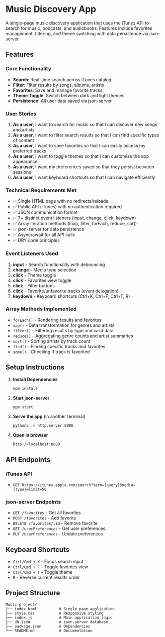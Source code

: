 # Music Discovery App

A single-page music discovery application that uses the iTunes API to search for music, podcasts, and audiobooks. Features include favorites management, filtering, and theme switching with data persistence via json-server.

## Features

### Core Functionality
- **Search**: Real-time search across iTunes catalog
- **Filter**: Filter results by songs, albums, artists
- **Favorites**: Save and manage favorite tracks
- **Theme Toggle**: Switch between dark and light themes
- **Persistence**: All user data saved via json-server

### User Stories
1. **As a user**, I want to search for music so that I can discover new songs and artists
2. **As a user**, I want to filter search results so that I can find specific types of content
3. **As a user**, I want to save favorites so that I can easily access my preferred tracks
4. **As a user**, I want to toggle themes so that I can customize the app appearance
5. **As a user**, I want my preferences saved so that they persist between sessions
6. **As a user**, I want keyboard shortcuts so that I can navigate efficiently

### Technical Requirements Met
- ✅ Single HTML page with no redirects/reloads
- ✅ Public API (iTunes) with no authentication required
- ✅ JSON communication format
- ✅ 7+ distinct event listeners (input, change, click, keydown)
- ✅ Array iteration methods (map, filter, forEach, reduce, sort)
- ✅ json-server for data persistence
- ✅ Async/await for all API calls
- ✅ DRY code principles

### Event Listeners Used
1. **input** - Search functionality with debouncing
2. **change** - Media type selection
3. **click** - Theme toggle
4. **click** - Favorites view toggle
5. **click** - Filter buttons
6. **click** - Favorite/unfavorite tracks (event delegation)
7. **keydown** - Keyboard shortcuts (Ctrl+K, Ctrl+F, Ctrl+T, R)

### Array Methods Implemented
- `forEach()` - Rendering results and favorites
- `map()` - Data transformation for genres and artists
- `filter()` - Filtering results by type and valid data
- `reduce()` - Aggregating genre counts and artist summaries
- `sort()` - Sorting artists by track count
- `find()` - Finding specific tracks and favorites
- `some()` - Checking if track is favorited

## Setup Instructions

1. **Install Dependencies**
   ```bash
   npm install
   ```

2. **Start json-server**
   ```bash
   npm start
   ```

3. **Serve the app** (in another terminal)
   ```bash
   python3 -m http.server 8080
   ```

4. **Open in browser**
   ```
   http://localhost:8080
   ```

## API Endpoints

### iTunes API
- `GET https://itunes.apple.com/search?term={query}&media={type}&limit=50`

### json-server Endpoints
- `GET /favorites` - Get all favorites
- `POST /favorites` - Add favorite
- `DELETE /favorites/:id` - Remove favorite
- `GET /userPreferences` - Get user preferences
- `PUT /userPreferences` - Update preferences

## Keyboard Shortcuts
- `Ctrl/Cmd + K` - Focus search input
- `Ctrl/Cmd + F` - Toggle favorites view
- `Ctrl/Cmd + T` - Toggle theme
- `R` - Reverse current results order

## Project Structure
```
Music-project/
├── index.html          # Single page application
├── style.css           # Responsive styling
├── index.js            # Main application logic
├── db.json             # json-server database
├── package.json        # Dependencies
└── README.md           # Documentation
```